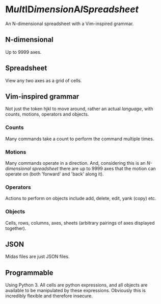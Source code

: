 # M*ult*ID*imension*A*l*S*preadsheet*
An N-dimensional spreadsheet with a Vim-inspired grammar.

## N-dimensional
Up to 9999 axes.

## Spreadsheet
View any two axes as a grid of cells.

## Vim-inspired grammar
Not just the token hjkl to move around, rather an actual *language*, with counts, motions, operators and objects.

### Counts
Many commands take a count to perform the command multiple times.

### Motions
Many commands operate in a direction. And, considering this is an *N-dimensional spreadsheet* there are up to 9999 axes that the motion can operate on (both 'forward' and 'back' along it).

### Operators
Actions to perform on objects include add, delete, edit, yank (copy) etc.

### Objects
Cells, rows, columns, axes, sheets (arbitrary pairings of axes displayed together).

## JSON
Midas files are just JSON files.

## Programmable

Using Python 3. All cells are python expressions, and all objects are available to be manipulated by these expressions. Obviously this is incredibly flexible and therefore insecure.
